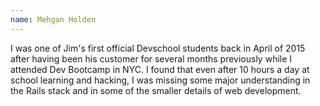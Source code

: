 ```yaml
---
name: Mehgan Holden
---
```


I was one of Jim's first official Devschool students back in April of 2015 after having been his customer for several months previously while I attended Dev Bootcamp in NYC. I found that even after 10 hours a day at school learning and hacking, I was missing some major understanding in the Rails stack and in some of the smaller details of web development.
